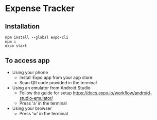 # Expense Tracker

## Installation
```
npm install --global expo-cli
npm i
expo start
```

## To access app
* Using your phone
  * Install Expo app from your app store
  * Scan QR code provided in the terminal
* Using an emulator from Android Studio
  * Follow the guide for setup https://docs.expo.io/workflow/android-studio-emulator/
  * Press 'a' in the terminal
* Using your browser
  * Press 'w' in the terminal
